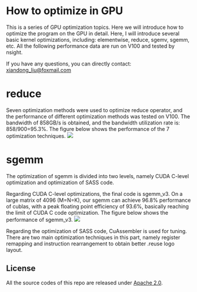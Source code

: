 # How to optimize in GPU
This is a series of GPU optimization topics. Here we will introduce  how to optimize the program on the GPU in detail. Here, I will introduce several basic kernel optimizations, including: elementwise, reduce, sgemv, sgemm, etc. All the following performance data are run on V100 and tested by nsight. 

If you have any questions, you can directly contact: xiandong_liu@foxmail.com

# reduce
Seven optimization methods were used to optimize reduce operator, and the performance of different optimization methods was tested on V100. The bandwidth of 858GB/s is obtained, and the bandwidth utilization rate is: 858/900=95.3%. The figure below shows the performance of the 7 optimization techniques.
![](https://github.com/Liu-xiandong/How_to_optimize_in_GPU/blob/master/figure/reduce.png?raw=true)

# sgemm
The optimization of sgemm is divided into two levels, namely CUDA
C-level optimization and optimization of SASS code.

Regarding CUDA C-level optimizations, the final code is sgemm_v3. On a large matrix of 4096 (M=N=K), our sgemm can achieve 96.8% performance of cublas, with a peak floating point efficiency of 93.6%, basically reaching the limit of CUDA C code optimization. The figure below shows the performance of sgemm_v3.
![](https://github.com/Liu-xiandong/How_to_optimize_in_GPU/blob/master/figure/sgemm.png?raw=true)

Regarding the optimization of SASS code, CuAssembler is used for tuning. There are two main optimization techniques in this part, namely register remapping and instruction rearrangement to obtain better .reuse logo layout.

## License
All the source codes of this repo are released under [Apache 2.0](http://www.apache.org/licenses/LICENSE-2.0).
